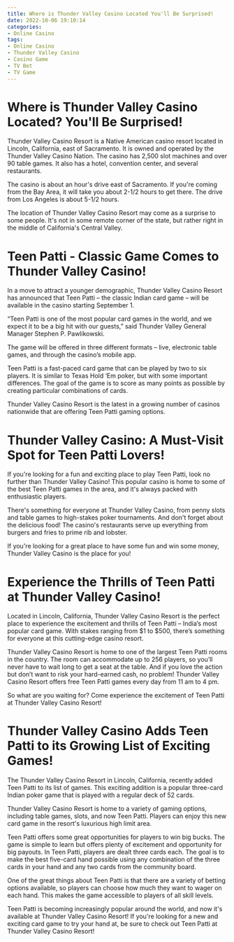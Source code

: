 ```yaml
---
title: Where is Thunder Valley Casino Located You'll Be Surprised! 
date: 2022-10-06 19:10:14
categories:
- Online Casino
tags:
- Online Casino
- Thunder Valley Casino
- Casino Game
- TV Bet
- TV Game
---
```



#  Where is Thunder Valley Casino Located? You'll Be Surprised! 

Thunder Valley Casino Resort is a Native American casino resort located in Lincoln, California, east of Sacramento. It is owned and operated by the Thunder Valley Casino Nation. The casino has 2,500 slot machines and over 90 table games. It also has a hotel, convention center, and several restaurants.

The casino is about an hour's drive east of Sacramento. If you're coming from the Bay Area, it will take you about 2-1/2 hours to get there. The drive from Los Angeles is about 5-1/2 hours.

The location of Thunder Valley Casino Resort may come as a surprise to some people. It's not in some remote corner of the state, but rather right in the middle of California's Central Valley.

#  Teen Patti - Classic Game Comes to Thunder Valley Casino! 

In a move to attract a younger demographic, Thunder Valley Casino Resort has announced that Teen Patti – the classic Indian card game – will be available in the casino starting September 1.

“Teen Patti is one of the most popular card games in the world, and we expect it to be a big hit with our guests,” said Thunder Valley General Manager Stephen P. Pawlikowski.

The game will be offered in three different formats – live, electronic table games, and through the casino’s mobile app.

Teen Patti is a fast-paced card game that can be played by two to six players. It is similar to Texas Hold ‘Em poker, but with some important differences. The goal of the game is to score as many points as possible by creating particular combinations of cards.

Thunder Valley Casino Resort is the latest in a growing number of casinos nationwide that are offering Teen Patti gaming options.

#  Thunder Valley Casino: A Must-Visit Spot for Teen Patti Lovers! 

If you're looking for a fun and exciting place to play Teen Patti, look no further than Thunder Valley Casino! This popular casino is home to some of the best Teen Patti games in the area, and it's always packed with enthusiastic players.

There's something for everyone at Thunder Valley Casino, from penny slots and table games to high-stakes poker tournaments. And don't forget about the delicious food! The casino's restaurants serve up everything from burgers and fries to prime rib and lobster.

If you're looking for a great place to have some fun and win some money, Thunder Valley Casino is the place for you!

#  Experience the Thrills of Teen Patti at Thunder Valley Casino! 

Located in Lincoln, California, Thunder Valley Casino Resort is the perfect place to experience the excitement and thrills of Teen Patti – India’s most popular card game. With stakes ranging from $1 to $500, there’s something for everyone at this cutting-edge casino resort.

Thunder Valley Casino Resort is home to one of the largest Teen Patti rooms in the country. The room can accommodate up to 256 players, so you’ll never have to wait long to get a seat at the table. And if you love the action but don’t want to risk your hard-earned cash, no problem! Thunder Valley Casino Resort offers free Teen Patti games every day from 11 am to 4 pm.

So what are you waiting for? Come experience the excitement of Teen Patti at Thunder Valley Casino Resort!

#  Thunder Valley Casino Adds Teen Patti to its Growing List of Exciting Games!

The Thunder Valley Casino Resort in Lincoln, California, recently added Teen Patti to its list of games. This exciting addition is a popular three-card Indian poker game that is played with a regular deck of 52 cards.

Thunder Valley Casino Resort is home to a variety of gaming options, including table games, slots, and now Teen Patti. Players can enjoy this new card game in the resort's luxurious high limit area.

Teen Patti offers some great opportunities for players to win big bucks. The game is simple to learn but offers plenty of excitement and opportunity for big payouts. In Teen Patti, players are dealt three cards each. The goal is to make the best five-card hand possible using any combination of the three cards in your hand and any two cards from the community board.

One of the great things about Teen Patti is that there are a variety of betting options available, so players can choose how much they want to wager on each hand. This makes the game accessible to players of all skill levels.

Teen Patti is becoming increasingly popular around the world, and now it's available at Thunder Valley Casino Resort! If you're looking for a new and exciting card game to try your hand at, be sure to check out Teen Patti at Thunder Valley Casino Resort!